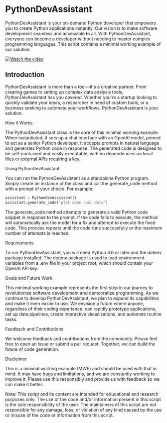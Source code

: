# PythonDevAssistant

PythonDevAssistant is your on-demand Python developer that empowers you to create Python applications instantly. Our vision is to make software development seamless and accessible to all. With PythonDevAssistant, everyone can become a developer without needing to master complex programming languages. This script contains a minimal working example of our solution.

[![Watch the video](https://i.imgur.com/vKb2F1B.png)](https://drive.google.com/file/d/19IK_FLa-OhNZ6XpXY8JP5iqJL-Cv_wx5/view?usp=sharing)


## Introduction

PythonDevAssistant is more than a tool—it's a creative partner. From creating games to setting up complex data analysis tools, PythonDevAssistant has you covered. Whether you're a startup looking to quickly validate your ideas, a researcher in need of custom tools, or a business seeking to automate your workflows, PythonDevAssistant is your solution.

How it Works

The PythonDevAssistant class is the core of this minimal working example. When instantiated, it sets up a chat interface with an OpenAI model, primed to act as a senior Python developer. It accepts prompts in natural language and generates Python code in response. The generated code is designed to be self-contained and easily executable, with no dependencies on local files or external APIs requiring a key.

Using PythonDevAssistant

You can run the PythonDevAssistant as a standalone Python program. Simply create an instance of the class and call the generate_code method with a prompt of your choice. For example:

```python
assistant = PythonDevAssistant()
assistant.generate_code("plot some cool data")
```

The generate_code method attempts to generate a valid Python code snippet in response to the prompt. If the code fails to execute, the method will automatically ask the model for a fix and attempt to execute the fixed code. This process repeats until the code runs successfully or the maximum number of attempts is reached.

Requirements

To run PythonDevAssistant, you will need Python 3.6 or later and the dotenv package installed. The dotenv package is used to load environment variables from a .env file in your project root, which should contain your OpenAI API key.

Goals and Future Work

This minimal working example represents the first step in our journey to revolutionize software development and democratize programming. As we continue to develop PythonDevAssistant, we plan to expand its capabilities and make it even easier to use. We envision a future where anyone, regardless of their coding experience, can rapidly prototype applications, set up data pipelines, create interactive visualizations, and automate routine tasks.

Feedback and Contributions

We welcome feedback and contributions from the community. Please feel free to open an issue or submit a pull request. Together, we can build the future of code generation.

Disclaimer

This is a minimal working example (MWE) and should be used with that in mind. It may have bugs and limitations, and we are constantly working to improve it. Please use this responsibly and provide us with feedback so we can make it better.

Note: This script and its content are intended for educational and research purposes only. The use of the code and/or information present in this script is the sole responsibility of the user. The maintainers of this script are not responsible for any damage, loss, or violation of any kind caused by the use or misuse of the code or information from this script.
